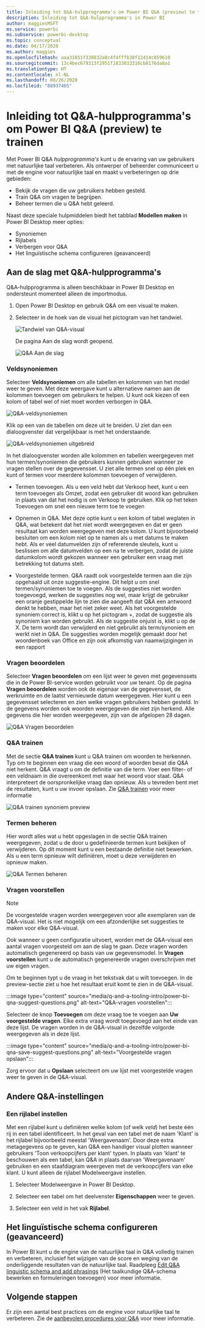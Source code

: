 ```yaml
---
title: Inleiding tot Q&A-hulpprogramma's om Power BI Q&A (preview) te trainen
description: Inleiding tot Q&A-hulpprogramma's in Power BI
author: maggiesMSFT
ms.service: powerbi
ms.subservice: powerbi-desktop
ms.topic: conceptual
ms.date: 04/17/2020
ms.author: maggies
ms.openlocfilehash: aaa31851f338832a8c4f4fffb38f12414c859610
ms.sourcegitcommit: 13c4bec679313f2951f1833033316cb8176da8a1
ms.translationtype: HT
ms.contentlocale: nl-NL
ms.lasthandoff: 08/26/2020
ms.locfileid: "88937465"
---
```

# <a name="intro-to-qa-tooling-to-train-power-bi-qa-preview"></a>Inleiding tot Q&A-hulpprogramma's om Power BI Q&A (preview) te trainen

Met Power BI Q&A *hulpprogramma's* kunt u de ervaring van uw gebruikers met natuurlijke taal verbeteren. Als ontwerper of beheerder communiceert u met de engine voor natuurlijke taal en maakt u verbeteringen op drie gebieden: 

- Bekijk de vragen die uw gebruikers hebben gesteld.
- Train Q&A om vragen te begrijpen.
- Beheer termen die u Q&A hebt geleerd.

Naast deze speciale hulpmiddelen biedt het tabblad **Modellen maken** in Power BI Desktop meer opties:  

- Synoniemen
- Rijlabels
- Verbergen voor Q&A
- Het linguïstische schema configureren (geavanceerd)

## <a name="get-started-with-qa-tooling"></a>Aan de slag met Q&A-hulpprogramma's

Q&A-hulpprogramma is alleen beschikbaar in Power BI Desktop en ondersteunt momenteel alleen de importmodus.

1. Open Power BI Desktop en gebruik Q&A om een visual te maken. 
2. Selecteer in de hoek van de visual het pictogram van het tandwiel. 

    ![Tandwiel van Q&A-visual](media/q-and-a-tooling-intro/qna-visual-gear.png)

    De pagina Aan de slag wordt geopend.  

    ![Q&A Aan de slag](media/q-and-a-tooling-intro/qna-tooling-dialog.png)

### <a name="field-synonyms"></a>Veldsynoniemen

Selecteer **Veldsynoniemen** om alle tabellen en kolommen van het model weer te geven. Met deze weergave kunt u alternatieve namen aan de kolommen toevoegen om gebruikers te helpen. U kunt ook kiezen of een kolom of tabel wel of niet moet worden verborgen in Q&A.

![Q&A-veldsynoniemen](media/q-and-a-tooling-intro/qna-tooling-field-synonyms-home.png)

Klik op een van de tabellen om deze uit te breiden. U ziet dan een dialoogvenster dat vergelijkbaar is met het onderstaande.

![Q&A-veldsynoniemen uitgebreid](media/q-and-a-tooling-intro/qna-tooling-field-synonyms-expanded.png)

In het dialoogvenster worden alle kolommen en tabellen weergegeven met hun termen/synoniemen die gebruikers kunnen gebruiken wanneer ze vragen stellen over de gegevensset. U ziet alle termen snel op één plek en kunt of termen voor meerdere kolommen toevoegen of verwijderen. 

- Termen toevoegen. Als u een veld hebt dat Verkoop heet, kunt u een term toevoegen als Omzet, zodat een gebruiker dit woord kan gebruiken in plaats van dat het nodig is om Verkoop te gebruiken. Klik op het teken Toevoegen om snel een nieuwe term toe te voegen

- Opnemen in Q&A. Met deze optie kunt u een kolom of tabel weglaten in Q&A, wat betekent dat het niet wordt weergegeven en dat er geen resultaat kan worden weergegeven met deze kolom. U kunt bijvoorbeeld besluiten om een kolom niet op te namen als u met datums te maken hebt. Als er veel datumvelden zijn of refererende sleutels, kunt u beslissen om alle datumvelden op een na te verbergen, zodat de juiste datumkolom wordt gekozen wanneer een gebruiker een vraag met betrekking tot datums stelt.

- Voorgestelde termen. Q&A raadt ook voorgestelde termen aan die zijn opgehaald uit onze suggestie-engine. Dit helpt u om snel termen/synoniemen toe te voegen. Als de suggesties niet worden toegevoegd, werken de suggesties nog wel, maar krijgt de gebruiker een oranje gestippelde lijn te zien die aangeeft dat Q&A een antwoord denkt te hebben, maar het niet zeker weet. Als het voorgestelde synoniem correct is, klikt u op het pictogram +, zodat de suggestie als synoniem kan worden gebruikt. Als de suggestie onjuist is, klikt u op de X. De term wordt dan verwijderd en niet gebruikt als term/synoniem en werkt niet in Q&A. De suggesties worden mogelijk gemaakt door het woordenboek van Office en zijn ook afkomstig van naamwijzigingen in een rapport

### <a name="review-questions"></a>Vragen beoordelen

Selecteer **Vragen beoordelen** om een lijst weer te geven met gegevenssets die in de Power BI-service worden gebruikt voor uw tenant. Op de pagina **Vragen beoordelen** worden ook de eigenaar van de gegevensset, de werkruimte en de laatst vernieuwde datum weergegeven. Hier kunt u een gegevensset selecteren en zien welke vragen gebruikers hebben gesteld. In de gegevens worden ook woorden weergegeven die niet zijn herkend. Alle gegevens die hier worden weergegeven, zijn van de afgelopen 28 dagen.

![Q&A Vragen beoordelen](media/q-and-a-tooling-intro/qna-tooling-review-questions.png)

### <a name="teach-qa"></a>Q&A trainen

Met de sectie **Q&A trainen** kunt u Q&A trainen om woorden te herkennen. Typ om te beginnen een vraag die een woord of woorden bevat die Q&A niet herkent. Q&A vraagt u om de definitie van die term. Voer een filter- of een veldnaam in die overeenkomt met waar het woord voor staat. Q&A interpreteert de oorspronkelijke vraag dan opnieuw. Als u tevreden bent met de resultaten, kunt u uw invoer opslaan. Zie [Q&A trainen](q-and-a-tooling-teach-q-and-a.md) voor meer informatie

![Q&A trainen synoniem preview](media/q-and-a-tooling-intro/qna-tooling-teach-fixpreview.png)

### <a name="manage-terms"></a>Termen beheren

Hier wordt alles wat u hebt opgeslagen in de sectie Q&A trainen weergegeven, zodat u de door u gedefinieerde termen kunt bekijken of verwijderen. Op dit moment kunt u een bestaande definitie niet bewerken. Als u een term opnieuw wilt definiëren, moet u deze verwijderen en opnieuw maken.

![Q&A Termen beheren](media/q-and-a-tooling-intro/qna-manage-terms.png)

### <a name="suggest-questions"></a>Vragen voorstellen

> [!NOTE]
> De voorgestelde vragen worden weergegeven voor alle exemplaren van de Q&A-visual. Het is niet mogelijk om een afzonderlijke set suggesties te maken voor elke Q&A-visual.
> 
> 

Ook wanneer u geen configuratie uitvoert, worden met de Q&A-visual een aantal vragen voorgesteld om aan de slag te gaan. Deze vragen worden automatisch gegenereerd op basis van uw gegevensmodel. In **Vragen voorstellen** kunt u de automatisch gegenereerde vragen overschrijven met uw eigen vragen.

Om te beginnen typt u de vraag in het tekstvak dat u wilt toevoegen. In de preview-sectie ziet u hoe het resultaat eruit komt te zien in de Q&A-visual. 

:::image type="content" source="media/q-and-a-tooling-intro/power-bi-qna-suggest-questions.png" alt-text="Q&A-vragen voorstellen":::
 
Selecteer de knop **Toevoegen** om deze vraag toe te voegen aan **Uw voorgestelde vragen**. Elke extra vraag wordt toegevoegd aan het einde van deze lijst. De vragen worden in de Q&A-visual in dezelfde volgorde weergegeven als in deze lijst. 

:::image type="content" source="media/q-and-a-tooling-intro/power-bi-qna-save-suggest-questions.png" alt-text="Voorgestelde vragen opslaan":::
 
Zorg ervoor dat u **Opslaan** selecteert om uw lijst met voorgestelde vragen weer te geven in de Q&A-visual. 

## <a name="other-qa-settings"></a>Andere Q&A-instellingen

### <a name="set-a-row-label"></a>Een rijlabel instellen

Met een rijlabel kunt u definiëren welke kolom (of welk *veld*) het beste één rij in een tabel identificeert. In het geval van een tabel met de naam 'Klant' is het rijlabel bijvoorbeeld meestal 'Weergavenaam'. Door deze extra metagegevens op te geven, kan Q&A een handiger visual plotten wanneer gebruikers 'Toon verkoopcijfers per klant' typen. In plaats van 'klant' te beschouwen als een tabel, kan Q&A in plaats daarvan 'Weergavenaam' gebruiken en een staafdiagram weergeven met de verkoopcijfers van elke klant. U kunt alleen de rijlabel Modelweergave instellen. 

1. Selecteer Modelweergave in Power BI Desktop.

2. Selecteer een tabel om het deelvenster **Eigenschappen** weer te geven.

3. Selecteer een veld in het vak **Rijlabel**.

## <a name="configure-the-linguistic-schema-advanced"></a>Het linguïstische schema configureren (geavanceerd)

In Power BI kunt u de engine van de natuurlijke taal in Q&A volledig trainen en verbeteren, inclusief het wijzigen van de score en weging van de onderliggende resultaten van de natuurlijke taal. Raadpleeg [Edit Q&A linguistic schema and add phrasings](q-and-a-tooling-advanced.md) (Het taalkundige Q&A-schema bewerken en formuleringen toevoegen) voor meer informatie.

## <a name="next-steps"></a>Volgende stappen

Er zijn een aantal best practices om de engine voor natuurlijke taal te verbeteren. Zie de [aanbevolen procedures voor Q&A](q-and-a-best-practices.md) voor meer informatie.
